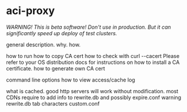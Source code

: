 # aci-proxy

*WARNING! This is beta software! Don't use in production. But it can significantly speed up deploy of test clusters.*

general description. why. how.

how to run
how to copy CA cert
how to check with curl --cacert
Please refer to your OS distribution docs for instructions on how to install a CA certificate.
how to generate own CA cert

command line options
how to view access/cache log 

what is cached. good http servers will work without modification. most CDNs require
to add info to rewrite.db and possibly expire.conf
warning rewrite.db tab characters
custom.conf
